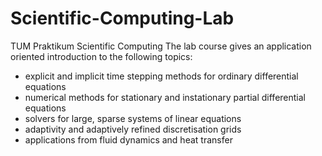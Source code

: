 # Scientific-Computing-Lab
TUM Praktikum Scientific Computing
The lab course gives an application oriented introduction to the following topics: 
- explicit and implicit time stepping methods for ordinary differential equations 
- numerical methods for stationary and instationary partial differential equations 
- solvers for large, sparse systems of linear equations 
- adaptivity and adaptively refined discretisation grids 
- applications from fluid dynamics and heat transfer
